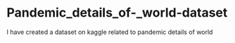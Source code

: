 # Pandemic_details_of-_world-dataset
I have created a dataset on kaggle related to pandemic details of world
